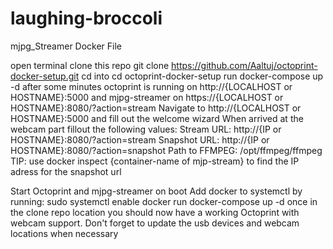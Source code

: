 # laughing-broccoli
mjpg_Streamer Docker File

open terminal
clone this repo git clone https://github.com/Aaltuj/octoprint-docker-setup.git
cd into cd octoprint-docker-setup
run docker-compose up -d
after some minutes octoprint is running on http://{LOCALHOST or HOSTNAME}:5000 and mjpg-streamer on https://{LOCALHOST or HOSTNAME}:8080/?action=stream
Navigate to http://{LOCALHOST or HOSTNAME}:5000 and fill out the welcome wizard
When arrived at the webcam part fillout the following values:
Stream URL: http://{IP or HOSTNAME}:8080/?action=stream
Snapshot URL: http://{IP or HOSTNAME}:8080/?action=snapshot
Path to FFMPEG: /opt/ffmpeg/ffmpeg
TIP: use docker inspect {container-name of mjp-stream} to find the IP adress for the snapshot url

Start Octoprint and mjpg-streamer on boot
Add docker to systemctl by running: sudo systemctl enable docker
run docker-compose up -d once in the clone repo location
you should now have a working Octoprint with webcam support. Don't forget to update the usb devices and webcam locations when necessary
